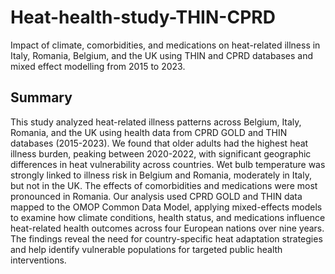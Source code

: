 # Heat-health-study-THIN-CPRD
Impact of climate, comorbidities, and medications on heat-related illness in Italy, Romania, Belgium, and the UK using THIN and CPRD databases and mixed effect modelling from 2015 to 2023.

## Summary
This study analyzed heat-related illness patterns across Belgium, Italy, Romania, and the UK using health data from CPRD GOLD and THIN databases (2015-2023). We found that older adults had the highest heat illness burden, peaking between 2020-2022, with significant geographic differences in heat vulnerability across countries. Wet bulb temperature was strongly linked to illness risk in Belgium and Romania, moderately in Italy, but not in the UK. The effects of comorbidities and medications were most pronounced in Romania.
Our analysis used CPRD GOLD and THIN data mapped to the OMOP Common Data Model, applying mixed-effects models to examine how climate conditions, health status, and medications influence heat-related health outcomes across four European nations over nine years. The findings reveal the need for country-specific heat adaptation strategies and help identify vulnerable populations for targeted public health interventions.
